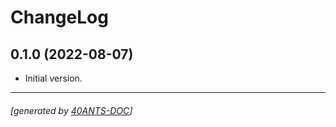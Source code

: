 <a id="x-2840ANTS-ASDF-SYSTEM-2FCHANGELOG-3A-40CHANGELOG-2040ANTS-DOC-2FLOCATIVES-3ASECTION-29"></a>

# ChangeLog

<a id="x-2840ANTS-ASDF-SYSTEM-2FCHANGELOG-3A-3A-7C0-2E1-2E0-7C-2040ANTS-DOC-2FLOCATIVES-3ASECTION-29"></a>

## 0.1.0 (2022-08-07)

* Initial version.


* * *
###### [generated by [40ANTS-DOC](https://40ants.com/doc/)]
